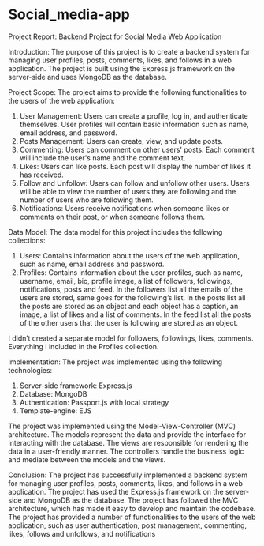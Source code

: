 # Social_media-app

Project Report: Backend Project for Social Media Web Application


Introduction: The purpose of this project is to create a backend system for managing user
profiles, posts, comments, likes, and follows in a web application. The project is built using
the Express.js framework on the server-side and uses MongoDB as the database.


Project Scope: The project aims to provide the following functionalities to the users of the
web application:
1. User Management: Users can create a profile, log in, and authenticate themselves.
User profiles will contain basic information such as name, email address, and
password.
2. Posts Management: Users can create, view, and update posts.
3. Commenting: Users can comment on other users' posts. Each comment will include
the user's name and the comment text.
4. Likes: Users can like posts. Each post will display the number of likes it has received.
5. Follow and Unfollow: Users can follow and unfollow other users. Users will be able
to view the number of users they are following and the number of users who are
following them.
6. Notifications: Users receive notifications when someone likes or comments on their
post, or when someone follows them.


Data Model: The data model for this project includes the following collections:
1. Users: Contains information about the users of the web application, such as name,
email address and password.
2. Profiles: Contains information about the user profiles, such as name, username, email,
bio, profile image, a list of followers, followings, notifications, posts and feed. In the
followers list all the emails of the users are stored, same goes for the following’s list.
In the posts list all the posts are stored as an object and each object has a caption, an
image, a list of likes and a list of comments. In the feed list all the posts of the other
users that the user is following are stored as an object.

I didn’t created a separate model for followers, followings, likes, comments.
Everything I included in the Profiles collection.


Implementation: The project was implemented using the following technologies:
1. Server-side framework: Express.js
2. Database: MongoDB
3. Authentication: Passport.js with local strategy
4. Template-engine: EJS

The project was implemented using the Model-View-Controller (MVC) architecture. The
models represent the data and provide the interface for interacting with the database. The
views are responsible for rendering the data in a user-friendly manner. The controllers handle
the business logic and mediate between the models and the views.


Conclusion: The project has successfully implemented a backend system for managing user
profiles, posts, comments, likes, and follows in a web application. The project has used the
Express.js framework on the server-side and MongoDB as the database. The project has
followed the MVC architecture, which has made it easy to develop and maintain the
codebase. The project has provided a number of functionalities to the users of the web
application, such as user authentication, post management, commenting, likes, follows and
unfollows, and notifications
